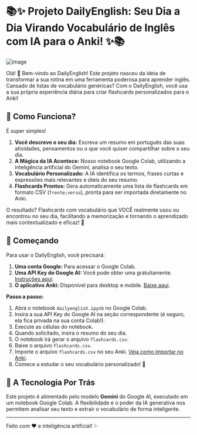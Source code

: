 # 📚✨ Projeto DailyEnglish: Seu Dia a Dia Virando Vocabulário de Inglês com IA para o Anki! ✨📚

![image](https://github.com/user-attachments/assets/b75be7ad-8acc-4f58-84c7-deda1b80278a)


Olá! 👋 Bem-vindo ao DailyEnglish! Este projeto nasceu da ideia de transformar a sua rotina em uma ferramenta poderosa para aprender inglês. Cansado de listas de vocabulário genéricas? Com o DailyEnglish, você usa a sua própria experiência diária para criar flashcards personalizados para o Anki!

## 🤔 Como Funciona?

É super simples!

1.  **Você descreve o seu dia:** Escreva um resumo em português das suas atividades, pensamentos ou o que você quiser compartilhar sobre o seu dia.
2.  **A Mágica da IA Acontece:** Nosso notebook Google Colab, utilizando a inteligência artificial do Gemini, analisa o seu texto.
3.  **Vocabulário Personalizado:** A IA identifica os termos, frases curtas e expressões mais relevantes e úteis do seu resumo.
4.  **Flashcards Prontos:** Gera automaticamente uma lista de flashcards em formato CSV (`frente;verso`), pronta para ser importada diretamente no Anki.

O resultado? Flashcards com vocabulário que VOCÊ realmente usou ou encontrou no seu dia, facilitando a memorização e tornando o aprendizado mais contextualizado e eficaz! 💪

## 🚀 Começando

Para usar o DailyEnglish, você precisará:

1.  **Uma conta Google:** Para acessar o Google Colab.
2.  **Uma API Key do Google AI:** Você pode obter uma gratuitamente. [Instruções aqui](https://ai.google.dev/tutorials/setup).
3.  **O aplicativo Anki:** Disponível para desktop e mobile. [Baixe aqui](https://apps.ankiweb.net/).

**Passo a passo:**

1.  Abra o notebook `dailyenglish.ipynb` no Google Colab.
2.  Insira a sua API Key do Google AI na seção correspondente (é seguro, ela fica privada na sua conta Colab!).
3.  Execute as células do notebook.
4.  Quando solicitado, insira o resumo do seu dia.
5.  O notebook irá gerar o arquivo `flashcards.csv`.
6.  Baixe o arquivo `flashcards.csv`.
7.  Importe o arquivo `flashcards.csv` no seu Anki. [Veja como importar no Anki](https://docs.ankiweb.net/importing.html).
8.  Comece a estudar o seu vocabulário personalizado! 🧠

## 🤖 A Tecnologia Por Trás

Este projeto é alimentado pelo modelo **Gemini** do Google AI, executado em um notebook Google Colab. A flexibilidade e o poder da IA generativa nos permitem analisar seu texto e extrair o vocabulário de forma inteligente.

---

Feito com ❤️ e inteligência artificial! ✨
